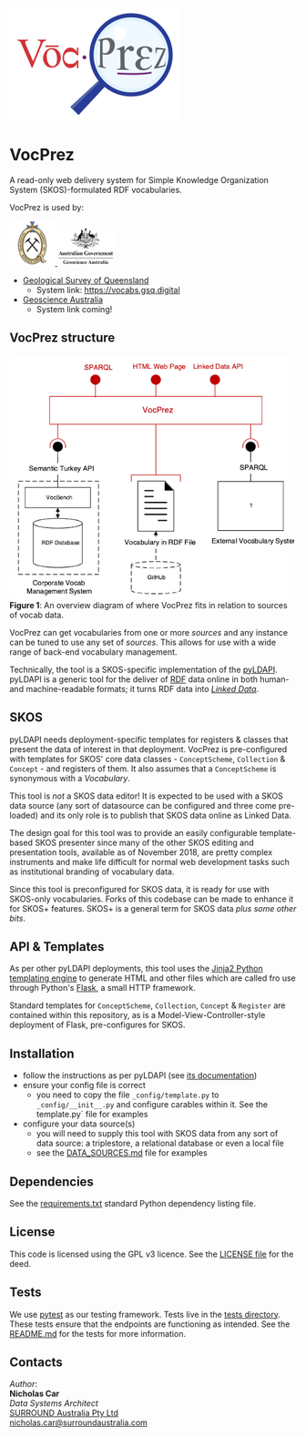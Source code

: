 ![](style/VocPrez.300.png)  

# VocPrez
A read-only web delivery system for Simple Knowledge Organization System (SKOS)-formulated RDF vocabularies.

VocPrez is used by:



<a href="https://www.business.qld.gov.au/industries/mining-energy-water/resources/geoscience-information/gsq">
    <img src="style/logo-gsq.jpg" alt="GSQ Logo" style="width:80px;" />
</a>
<a href="https://www.ga.gov.au">
    <img src="style/logo-ga.jpg" alt="GA Logo" style="width:100px;" />
</a> 


* [Geological Survey of Queensland](ttps://www.business.qld.gov.au/industries/mining-energy-water/resources/geoscience-information/gsq)
    * System link: <https://vocabs.gsq.digital> 
 * [Geoscience Australia](https://www.ga.gov.au)
     * System link coming! 

## VocPrez structure

![](style/system.500.png)  
**Figure 1**: An overview diagram of where VocPrez fits in relation to sources of vocab data.

VocPrez can get vocabularies from one or more *sources* and any instance can be tuned to use any set of *sources*. This allows for use with a wide range of back-end vocabulary management.

Technically, the tool is a SKOS-specific implementation of the [pyLDAPI](https://github.com/rdflib/pyLDAPI). pyLDAPI is a generic tool for the deliver of [RDF](https://www.w3.org/RDF/) data online in both human- and machine-readable formats; it turns RDF data into *[Linked Data](https://www.w3.org/standards/semanticweb/data)*. 

## SKOS
pyLDAPI needs deployment-specific templates for registers & classes that present the data of interest in that deployment. VocPrez is pre-configured with templates for SKOS' core data classes - `ConceptScheme`, `Collection` & `Concept` - and registers of them. It also assumes that a `ConceptScheme` is synonymous with a *Vocabulary*.

This tool is *not* a SKOS data editor! It is expected to be used with a SKOS data source (any sort of datasource can be configured and three come pre-loaded) and its only role is to publish that SKOS data online as Linked Data.

The design goal for this tool was to provide an easily configurable template-based SKOS presenter since many of the other SKOS editing and presentation tools, available as of November 2018, are pretty complex instruments and make life difficult for normal web development tasks such as institutional branding of vocabulary data.

Since this tool is preconfigured for SKOS data, it is ready for use with SKOS-only vocabularies. Forks of this codebase can be made to enhance it for SKOS+ features. SKOS+ is a general term for SKOS data *plus some other bits*.


## API & Templates
As per other pyLDAPI deployments, this tool uses the [Jinja2 Python templating engine](http://jinja.pocoo.org/) to generate HTML and other files which are called fro use through Python's [Flask](http://flask.pocoo.org/), a small HTTP framework.

Standard templates for `ConceptScheme`, `Collection`, `Concept` & `Register` are contained within this repository, as is a Model-View-Controller-style deployment of Flask, pre-configures for SKOS.


## Installation
* follow the instructions as per pyLDAPI (see [its documentation](https://pyldapi.readthedocs.io))
* ensure your config file is correct
    * you need to copy the file `_config/template.py` to `_config/__init__.py` and configure carables within it. See the template.py` file for examples
* configure your data source(s)
    * you will need to supply this tool with SKOS data from any sort of data source: a triplestore, a relational database or even a local file
    * see the [DATA_SOURCES.md](https://github.com/CSIRO-enviro-informatics/VocPrez/blob/master/DATA_SOURCES.md) file for examples


## Dependencies
See the [requirements.txt](https://github.com/CSIRO-enviro-informatics/VocPrez/blob/master/requirements.txt) standard Python dependency listing file.


## License
This code is licensed using the GPL v3 licence. See the [LICENSE file](LICENSE) for the deed.


## Tests
We use [pytest](https://docs.pytest.org/en/latest/) as our testing framework. Tests live in the [tests directory](_tests). These tests ensure that the endpoints are functioning as intended. See the [README.md](_tests/README.md) for the tests for more information.



## Contacts
*Author*:  
**Nicholas Car**  
*Data Systems Architect*  
[SURROUND Australia Pty Ltd](http://surroundaustralia.com)  
<nicholas.car@surroundaustralia.com>

